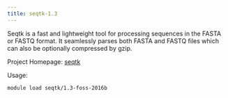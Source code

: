 ```yaml
---
title: seqtk-1.3
---
```

Seqtk is a fast and lightweight tool for processing sequences in the FASTA or FASTQ format. It seamlessly parses both FASTA and FASTQ files which can also be optionally compressed by gzip.

Project Homepage: [seqtk](https://bitbucket.org/statgen/xhmm/)

Usage:
```
module load seqtk/1.3-foss-2016b
```
